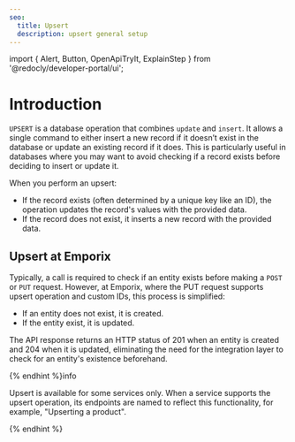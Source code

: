 ```yaml
---
seo:
  title: Upsert
  description: upsert general setup
---
```


import {
  Alert,
  Button,
  OpenApiTryIt,
  ExplainStep
 } from '@redocly/developer-portal/ui';

 # Introduction

`UPSERT` is a database operation that combines `update` and `insert`. It allows a single command to either insert a new record if it doesn’t exist in the database or update an existing record if it does. This is particularly useful in databases where you may want to avoid checking if a record exists before deciding to insert or update it.

When you perform an upsert:

* If the record exists (often determined by a unique key like an ID), the operation updates the record's values with the provided data.
* If the record does not exist, it inserts a new record with the provided data.

## Upsert at Emporix

Typically, a call is required to check if an entity exists before making a `POST` or `PUT` request. 
However, at Emporix, where the PUT request supports upsert operation and custom IDs, this process is simplified:
* If an entity does not exist, it is created.
* If the entity exist, it is updated. 

The API response returns an HTTP status of 201 when an entity is created and 204 when it is updated, eliminating the need for the integration layer to check for an entity's existence beforehand.

{% endhint %}info

Upsert is available for some services only. 
When a service supports the upsert operation, its endpoints are named to reflect this functionality, for example, "Upserting a product".

{% endhint %}